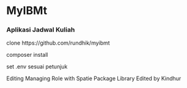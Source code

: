 <h1>MyIBMt</h1>
<h3>Aplikasi Jadwal Kuliah</h3>
<p>
clone https://github.com/rundhik/myibmt

composer install

set .env sesuai petunjuk

</p>

<p>
Editing Managing Role with Spatie Package Library
Edited by Kindhur
</p>

